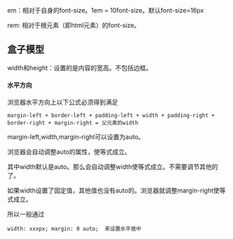 em：相对于自身的font-size。1em = 10font-size。默认font-size=16px

rem: 相对于根元素（即html元素）的font-size。





## 盒子模型

width和height：设置的是内容的宽高。不包括边框。

#### 水平方向

浏览器水平方向上以下公式必须得到满足

```
margin-left + border-left + padding-left + width + padding-right + border-right + margin-right = 父元素的width
```

margin-left,width,margin-right可以设置为auto。

浏览器会自动调整auto的属性，使等式成立。

其中width默认是auto。那么会自动调整width使等式成立。不需要调节其他的了。

如果width设置了固定值，其他值也没有auto的。浏览器就调整margin-right使等式成立。

所以一般通过

```
width: xxxpx; margin: 0 auto;  来设置水平居中
```




